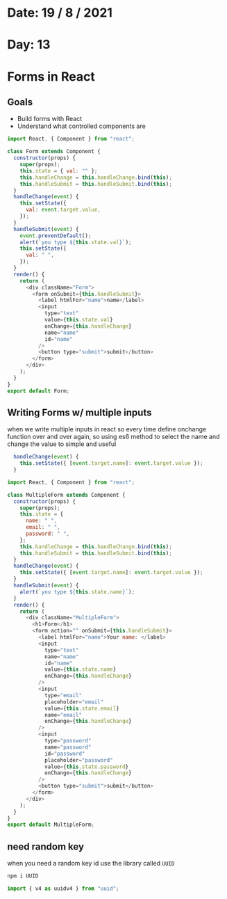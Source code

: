# Date: 19 / 8 / 2021

# Day: 13

# Forms in React

## Goals

- Build forms with React
- Understand what controlled components are

```js
import React, { Component } from "react";

class Form extends Component {
  constructor(props) {
    super(props);
    this.state = { val: "" };
    this.handleChange = this.handleChange.bind(this);
    this.handleSubmit = this.handleSubmit.bind(this);
  }
  handleChange(event) {
    this.setState({
      val: event.target.value,
    });
  }
  handleSubmit(event) {
    event.preventDefault();
    alert(`you type ${this.state.val}`);
    this.setState({
      val: " ",
    });
  }
  render() {
    return (
      <div className="Form">
        <form onSubmit={this.handleSubmit}>
          <label htmlFor="name">name</label>
          <input
            type="text"
            value={this.state.val}
            onChange={this.handleChange}
            name="name"
            id="name"
          />
          <button type="submit">submit</button>
        </form>
      </div>
    );
  }
}
export default Form;
```

## Writing Forms w/ multiple inputs

when we write multiple inputs in react so every time define onchange function over and over again, so using es6 method to select the name and change the value to simple and useful

```js
  handleChange(event) {
    this.setState({ [event.target.name]: event.target.value });
  }

```

```js
import React, { Component } from "react";

class MultipleForm extends Component {
  constructor(props) {
    super(props);
    this.state = {
      name: " ",
      email: " ",
      password: " ",
    };
    this.handleChange = this.handleChange.bind(this);
    this.handleSubmit = this.handleSubmit.bind(this);
  }
  handleChange(event) {
    this.setState({ [event.target.name]: event.target.value });
  }
  handleSubmit(event) {
    alert(`you type ${this.state.name}`);
  }
  render() {
    return (
      <div className="MultipleForm">
        <h1>Form</h1>
        <form action="" onSubmit={this.handleSubmit}>
          <label htmlFor="name">Your name: </label>
          <input
            type="text"
            name="name"
            id="name"
            value={this.state.name}
            onChange={this.handleChange}
          />
          <input
            type="email"
            placeholder="email"
            value={this.state.email}
            name="email"
            onChange={this.handleChange}
          />
          <input
            type="password"
            name="password"
            id="password"
            placeholder="password"
            value={this.state.password}
            onChange={this.handleChange}
          />
          <button type="submit">submit</button>
        </form>
      </div>
    );
  }
}
export default MultipleForm;
```

## need random key

when you need a random key id use the library called <code>UUID</code>

```js
npm i UUID
```

```js
import { v4 as uuidv4 } from "uuid";
```

```

```
